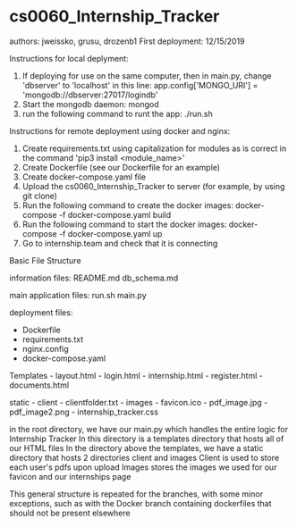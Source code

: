 # cs0060_Internship_Tracker
authors: jweissko, grusu, drozenb1
First deployment: 12/15/2019

Instructions for local deplyment:

1. If deploying for use on the same computer, then in main.py, change 'dbserver' to 'localhost' in this line:
     app.config['MONGO_URI'] = 'mongodb://dbserver:27017/logindb'
2. Start the mongodb daemon:
    mongod
3. run the following command to runt the app:
    ./run.sh

Instructions for remote deployment using docker and nginx:
1. Create requirements.txt using capitalization for modules as is correct in the command 'pip3 install <module_name>'
2. Create Dockerfile (see our Dockerfile for an example)
3. Create docker-compose.yaml file
4. Upload the cs0060_Internship_Tracker to server (for example, by using git clone)
6. Run the following command to create the docker images: 
     docker-compose -f docker-compose.yaml build
7. Run the following command to start the docker images:
     docker-compose -f docker-compose.yaml up
8. Go to internship.team and check that it is connecting

Basic File Structure

information files:
README.md
db_schema.md

main application files: 
run.sh
main.py

deployment files: 
- Dockerfile
- requirements.txt
- nginx.config
- docker-compose.yaml
 
 Templates
    - layout.html
    - login.html
    - internship.html
    - register.html
    - documents.html
 
 static
    - client
          - clientfolder.txt
    - images
          - favicon.ico
          - pdf_image.jpg
          - pdf_image2.png
    - internship_tracker.css
    
in the root directory, we have our main.py which handles the entire logic for Internship Tracker 
In this directory is a templates directory that hosts all of our HTML files 
In the directory above the templates, we have a static directory that hosts 2 directories client and images
Client is used to store each user's pdfs upon upload 
Images stores the images we used for our favicon and our internships page 

This general structure is repeated for the branches, with some minor exceptions, such as with the Docker branch containing dockerfiles that should not be present elsewhere 
